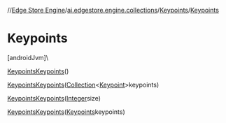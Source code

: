 //[Edge Store Engine](../../../index.md)/[ai.edgestore.engine.collections](../index.md)/[Keypoints](index.md)/[Keypoints](-keypoints.md)

# Keypoints

[androidJvm]\

[Keypoints](index.md)[Keypoints](-keypoints.md)()

[Keypoints](index.md)[Keypoints](-keypoints.md)([Collection](https://developer.android.com/reference/kotlin/java/util/Collection.html)&lt;[Keypoint](../-keypoint/index.md)&gt;keypoints)

[Keypoints](index.md)[Keypoints](-keypoints.md)([Integer](https://developer.android.com/reference/kotlin/java/lang/Integer.html)size)

[Keypoints](index.md)[Keypoints](-keypoints.md)([Keypoints](index.md)keypoints)
